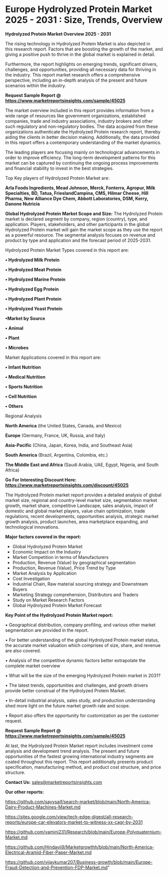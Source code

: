 # Europe Hydrolyzed Protein Market 2025 - 2031 : Size, Trends, Overview

<Strong> Hydrolyzed Protein Market Overview 2025 - 2031</strong>

The rising technology in Hydrolyzed Protein Market is also depicted in this research report. Factors that are boosting the growth of the market, and giving a positive push to thrive in the global market is explained in detail.

Furthermore, the report highlights on emerging trends, significant drivers, challenges, and opportunities, providing all necessary data for thriving in the industry. This report market research offers a comprehensive perspective, including an in-depth analysis of the present and future scenarios within the industry.

<strong>Request Sample Report @ <a href=https://www.marketreportsinsights.com/sample/45025>https://www.marketreportsinsights.com/sample/45025</a></strong>

The market overview included in this report provides information from a wide range of resources like government organizations, established companies, trade and industry associations, industry brokers and other such regulatory and non-regulatory bodies. The data acquired from these organizations authenticate the Hydrolyzed Protein research report, thereby aiding the clients in better decision making. Additionally, the data provided in this report offers a contemporary understanding of the market dynamics.

The leading players are focusing mainly on technological advancements in order to improve efficiency. The long-term development patterns for this market can be captured by continuing the ongoing process improvements and financial stability to invest in the best strategies.

Top Key players of Hydrolyzed Protein Market are:

<strong>Arla Foods Ingredients, Mead Johnson, Merck, Fonterra, Agropur, Milk Specialties, BD, Tatua, FrieslandCampina, CMS, Hilmar Cheese, Hill Pharma, New Alliance Dye Chem, Abbott Laboratories, DSM, Kerry, Danone Nutricia</strong>

<strong><b>Global Hydrolyzed Protein Market Scope and Size:</b></strong>
The Hydrolyzed Protein market is declared segment by company, region (country), type, and application. Players, stakeholders, and other participants in the global Hydrolyzed Protein market will gain the market scope as they use the report as a powerful resource. The segmental analysis focuses on revenue and product by type and application and the forecast period of 2025-2031.

Hydrolyzed Protein Market Types covered in this report are:

<strong>•  Hydrolyzed Milk Protein

•  Hydrolyzed Meat Protein

•  Hydrolyzed Marine Protein

•  Hydrolyzed Egg Protein

•  Hydrolyzed Plant Protein

•  Hydrolyzed Yeast Protein

•Market by Source

•  Animal

•  Plant

•  Microbes</strong>

Market Applications covered in this report are:

<strong>•  Infant Nutrition

•  Medical Nutrition

•  Sports Nutrition

•  Cell Nutrition

•  Others</strong> 

Regional Analysis

<strong>North America</strong> (the United States, Canada, and Mexico)

<strong>Europe</strong> (Germany, France, UK, Russia, and Italy)

<strong>Asia-Pacific</strong> (China, Japan, Korea, India, and Southeast Asia)

<strong>South America</strong> (Brazil, Argentina, Colombia, etc.)

<strong>The Middle East and Africa</strong> (Saudi Arabia, UAE, Egypt, Nigeria, and South Africa)

<strong>Go For Interesting Discount Here: <a href=https://www.marketreportsinsights.com/discount/45025>https://www.marketreportsinsights.com/discount/45025</a></strong>

The Hydrolyzed Protein market report provides a detailed analysis of global market size, regional and country-level market size, segmentation market growth, market share, competitive Landscape, sales analysis, impact of domestic and global market players, value chain optimization, trade regulations, recent developments, opportunities analysis, strategic market growth analysis, product launches, area marketplace expanding, and technological innovations.

<strong><b>Major factors covered in the report:</b></strong>
<ul>
  <li>Global Hydrolyzed Protein Market </li>
  <li>Economic Impact on the Industry</li>
  <li>Market Competition in terms of Manufacturers</li>
  <li>Production, Revenue (Value) by geographical segmentation</li>
  <li>Production, Revenue (Value), Price Trend by Type</li>
  <li>Market Analysis by Application</li>
  <li>Cost Investigation</li>
  <li>Industrial Chain, Raw material sourcing strategy and Downstream Buyers</li>
  <li>Marketing Strategy comprehension, Distributors and Traders</li>
  <li>Study on Market Research Factors</li>
  <li>Global Hydrolyzed Protein Market Forecast</li>
</ul>

<strong><b>Key Point of the Hydrolyzed Protein Market report:</b></strong>

• Geographical distribution, company profiling, and various other market segmentation are provided in the report.

• For better understanding of the global Hydrolyzed Protein market status, the accurate market valuation which comprises of size, share, and revenue are also covered.

• Analysis of the competitive dynamic factors better extrapolate the complete market overview

• What will be the size of the emerging Hydrolyzed Protein market in 2031?

• The latest trends, opportunities and challenges, and growth drivers provide better construal of the Hydrolyzed Protein Market.

• In-detail industrial analysis, sales study, and production understanding shed more light on the future market growth rate and scope.

• Report also offers the opportunity for customization as per the customer request.

<strong>Request Sample Report @ <a href=https://www.marketreportsinsights.com/sample/45025>https://www.marketreportsinsights.com/sample/45025</a></strong>

At last, the Hydrolyzed Protein Market report includes investment come analysis and development trend analysis. The present and future opportunities of the fastest growing international industry segments are coated throughout this report. This report additionally presents product specification, manufacturing method, and product cost structure, and price structure.

<strong>Contact Us:</strong>
sales@marketreportsinsights.com

<strong>Our other reports:</strong>

<a href=https://github.com/sayysaif/search-market/blob/main/North-America-Dairy-Product-Machines-Market.md>https://github.com/sayysaif/search-market/blob/main/North-America-Dairy-Product-Machines-Market.md</a>

<a href=https://sites.google.com/view/tech-edge-digest/all-research-reports/europe-car-elevators-market-to-witness-xx-cagr-by-2031>https://sites.google.com/view/tech-edge-digest/all-research-reports/europe-car-elevators-market-to-witness-xx-cagr-by-2031</a>

<a href=https://github.com/yamini231/Research/blob/main/Europe-Polyquaternium-Market.md>https://github.com/yamini231/Research/blob/main/Europe-Polyquaternium-Market.md</a>

<a href=https://github.com/Hindavii9/Marketgrowthh/blob/main/North-America-Electrical-Aramid-Fiber-Paper-Market.md>https://github.com/Hindavii9/Marketgrowthh/blob/main/North-America-Electrical-Aramid-Fiber-Paper-Market.md</a>

<a href=https://github.com/vijaykumar207/Business-growth/blob/main/Europe-Fraud-Detection-and-Prevention-FDP-Market.md>https://github.com/vijaykumar207/Business-growth/blob/main/Europe-Fraud-Detection-and-Prevention-FDP-Market.md</a>"
